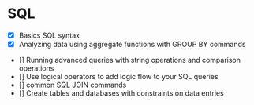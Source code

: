 # SQL

- [x] Basics SQL syntax
- [x] Analyzing data using aggregate functions with GROUP BY commands
- [] Running advanced queries with string operations and comparison operations
- [] Use logical operators to add logic flow to your SQL queries
- [] common SQL JOIN commands
- [] Create tables and databases with constraints on data entries